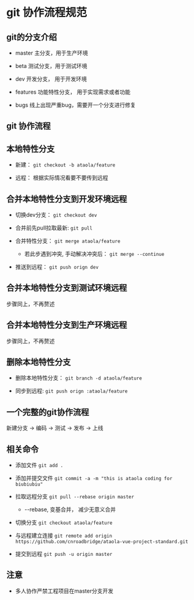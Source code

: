 # git 协作流程规范


## git的分支介绍

* master 主分支，用于生产环境

* beta 测试分支，用于测试环境

* dev 开发分支， 用于开发环境

* features 功能特性分支， 用于实现需求或者功能

* bugs 线上出现严重bug，需要开一个分支进行修复

## git 协作流程

## 本地特性分支

* 新建： `git checkout -b ataola/feature`

* 远程： 根据实际情况看要不要传到远程

## 合并本地特性分支到开发环境远程

* 切换dev分支： `git checkout dev`

* 合并前先pull拉取最新: `git pull`

* 合并特性分支： `git merge ataola/feature`

  * 若此步遇到冲突, 手动解决冲突后： `git merge --continue`

* 推送到远程： `git push orign dev`

## 合并本地特性分支到测试环境远程

步骤同上，不再赘述

## 合并本地特性分支到生产环境远程

步骤同上，不再赘述

## 删除本地特性分支

* 删除本地特性分支： `git branch -d ataola/feature`

* 同步到远程: `git push orign :ataola/feature`

## 一个完整的git协作流程

新建分支 -> 编码 -> 测试 -> 发布 -> 上线


## 相关命令

* 添加文件 `git add .`

* 添加并提交文件 `git commit -a -m "this is ataola coding for biubiubiu"`

* 拉取远程分支 `git pull --rebase origin master`

  * --rebase, 变基合并， 减少无意义合并

* 切换分支 `git checkout ataola/feature`

* 与远程建立连接 `git remote add origin https://github.com/cnroadbridge/ataola-vue-project-standard.git`

* 提交到远程 `git push -u origin master`

## 注意

* 多人协作严禁工程项目在master分支开发

